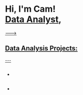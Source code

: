 <h1>Hi, I'm Cam! <br/><a href="https://github.com/CamKarp">Data Analyst</a>, <a href="https://www.linkedin.com/in/camkarpinski/"</a></h1>

---><h2>Data Analysis Projects:</h2>---

- <b></b>
  - 
- <b></b>
  - 

